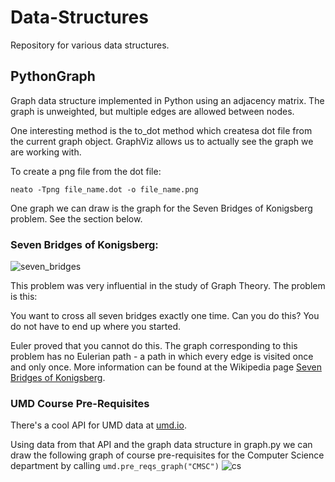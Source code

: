 # Data-Structures
Repository for various data structures.

## PythonGraph
Graph data structure implemented in Python using an adjacency matrix. The graph is unweighted, but
multiple edges are allowed between nodes.

One interesting method is the to_dot method which createsa dot file from the current graph object.
GraphViz allows us to actually see the graph we are working with.

To create a png file from the dot file:

`neato -Tpng file_name.dot -o file_name.png`

One graph we can draw is the graph for the Seven Bridges of Konigsberg problem. See the section below.

### Seven Bridges of Konigsberg:
![seven_bridges](https://cloud.githubusercontent.com/assets/8814511/7099938/463bf616-dfd3-11e4-8972-1ea99b039a41.png)

This problem was very influential in the study of Graph Theory. The problem is this:

You want to cross all seven bridges exactly one time. Can you do this? You do not have to end up where you started.

Euler proved that you cannot do this. The graph corresponding to this problem has no Eulerian path - a path in which every edge is visited once and only once. More information can be found at the Wikipedia page 
[Seven Bridges of Konigsberg](http://en.wikipedia.org/wiki/Seven_Bridges_of_Königsberg).

### UMD Course Pre-Requisites
There's a cool API for UMD data at [umd.io](http://umd.io).

Using data from that API and the graph data structure in graph.py we can draw the following graph of course pre-requisites
for the Computer Science department by calling `umd.pre_reqs_graph("CMSC")`
![cs](https://cloud.githubusercontent.com/assets/8814511/7126176/2732b3ca-e205-11e4-9a00-5ac2a954dde5.png)
